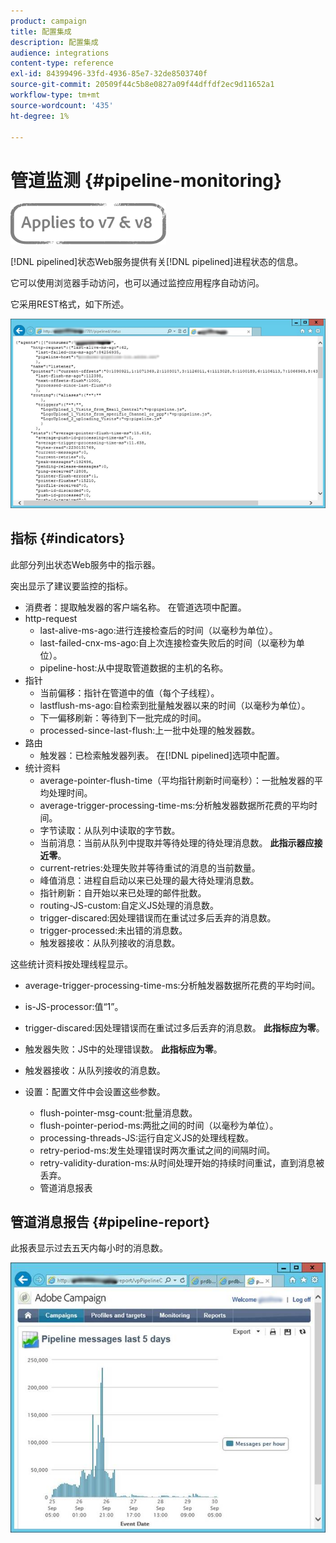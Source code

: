 ```yaml
---
product: campaign
title: 配置集成
description: 配置集成
audience: integrations
content-type: reference
exl-id: 84399496-33fd-4936-85e7-32de8503740f
source-git-commit: 20509f44c5b8e0827a09f44dffdf2ec9d11652a1
workflow-type: tm+mt
source-wordcount: '435'
ht-degree: 1%

---
```


# 管道监测 {#pipeline-monitoring}

![](../../assets/common.svg)

[!DNL pipelined]状态Web服务提供有关[!DNL pipelined]进程状态的信息。

它可以使用浏览器手动访问，也可以通过监控应用程序自动访问。

它采用REST格式，如下所述。

![](assets/triggers_8.png)

## 指标 {#indicators}

此部分列出状态Web服务中的指示器。

突出显示了建议要监控的指标。

* 消费者：提取触发器的客户端名称。 在管道选项中配置。
* http-request
   * last-alive-ms-ago:进行连接检查后的时间（以毫秒为单位）。
   * last-failed-cnx-ms-ago:自上次连接检查失败后的时间（以毫秒为单位）。
   * pipeline-host:从中提取管道数据的主机的名称。
* 指针
   * 当前偏移：指针在管道中的值（每个子线程）。
   * lastflush-ms-ago:自检索到批量触发器以来的时间（以毫秒为单位）。
   * 下一偏移刷新：等待到下一批完成的时间。
   * processed-since-last-flush:上一批中处理的触发器数。
* 路由
   * 触发器：已检索触发器列表。 在[!DNL pipelined]选项中配置。
* 统计资料
   * average-pointer-flush-time（平均指针刷新时间毫秒）：一批触发器的平均处理时间。
   * average-trigger-processing-time-ms:分析触发器数据所花费的平均时间。
   * 字节读取：从队列中读取的字节数。
   * 当前消息：当前从队列中提取并等待处理的待处理消息数。 **此指示器应接近零**。
   * current-retries:处理失败并等待重试的消息的当前数量。
   * 峰值消息：进程自启动以来已处理的最大待处理消息数。
   * 指针刷新：自开始以来已处理的邮件批数。
   * routing-JS-custom:自定义JS处理的消息数。
   * trigger-discared:因处理错误而在重试过多后丢弃的消息数。
   * trigger-processed:未出错的消息数。
   * 触发器接收：从队列接收的消息数。

这些统计资料按处理线程显示。

* average-trigger-processing-time-ms:分析触发器数据所花费的平均时间。
* is-JS-processor:值“1”。
* trigger-discared:因处理错误而在重试过多后丢弃的消息数。 **此指标应为零**。
* 触发器失败：JS中的处理错误数。 **此指标应为零**。
* 触发器接收：从队列接收的消息数。

* 设置：配置文件中会设置这些参数。
   * flush-pointer-msg-count:批量消息数。
   * flush-pointer-period-ms:两批之间的时间（以毫秒为单位）。
   * processing-threads-JS:运行自定义JS的处理线程数。
   * retry-period-ms:发生处理错误时两次重试之间的间隔时间。
   * retry-validity-duration-ms:从时间处理开始的持续时间重试，直到消息被丢弃。
   * 管道消息报表

## 管道消息报告 {#pipeline-report}

此报表显示过去五天内每小时的消息数。

![](assets/triggers_9.png)
